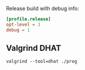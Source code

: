 
Release build with debug info:

```toml
[profile.release]
opt-level = 3
debug = 1
```

## Valgrind DHAT

    valgrind --tool=dhat ./prog
